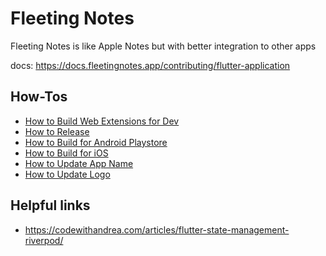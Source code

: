 # Fleeting Notes
Fleeting Notes is like Apple Notes but with better integration to other apps

docs: https://docs.fleetingnotes.app/contributing/flutter-application

## How-Tos
- [How to Build Web Extensions for Dev](build_web_extension_for_dev.md)
- [How to Release](release_steps.md)
- [How to Build for Android Playstore](build_for_android.md)
- [How to Build for iOS](build_for_ios.md)
- [How to Update App Name](update_app_name.md)
- [How to Update Logo](update_logo.md)

## Helpful links
- https://codewithandrea.com/articles/flutter-state-management-riverpod/
